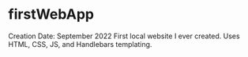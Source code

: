 # firstWebApp
Creation Date: September 2022
First local website I ever created.
Uses HTML, CSS, JS, and Handlebars templating.
